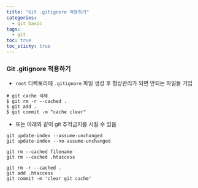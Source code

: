 ```yaml
---
title: "Git .gitignore 적용하기"
categories:
  - git_basic
tags:
  - git
toc: true
toc_sticky: true
---
```


### Git .gitignore 적용하기
* `root` 디렉토리에 `.gitignore` 파일 생성 후 형상관리가 되면 안되는 파일들 기입

```
# git cache 삭제
$ git rm -r --cached .
$ git add .
$ git commit -m "cache clear"
```

* 또는 아래와 같이 git 추적금지를 시킬 수 있음

```
git update-index --assume-unchanged
git update-index --no-assume-unchanged

git rm --cached filename
git rm --cached .htaccess

git rm -r --cached .
git add .htaccess
git commit -m 'clear git cache'
```
